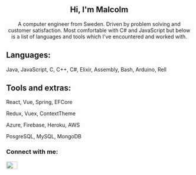 <h2 align="center">Hi, I'm Malcolm</h2>
<p align="center">A computer engineer from Sweden. Driven by problem solving and customer satisfaction. Most comfortable with C# and JavaScript but below is a list of languages and tools which I've encountered and worked with.</p>




## Languages:
Java, JavaScript, C, C++, C#, Elixir, Assembly, Bash, Arduino, Rell


## Tools and extras:
 
 React, Vue, Spring, EFCore
 
 Redux, Vuex, ContextTheme
 
 Azure, Firebase, Heroku, AWS
 
 PosgreSQL, MySQL, MongoDB
 

  
<h3 align="left">Connect with me:</h3>

<p align="left">
<a href="https://www.linkedin.com/in/malcolm-liljedahl-68715b1b6/" target="blank"><img align="center" src="https://raw.githubusercontent.com/rahuldkjain/github-profile-readme-generator/master/src/images/icons/Social/linked-in-alt.svg" alt="malcolm liljedahl" height="20" width="30" /></a>
</p>


